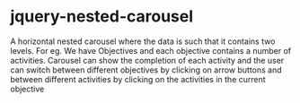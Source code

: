 # jquery-nested-carousel
A horizontal nested carousel where the data is such that it contains two levels. For eg. We have Objectives and each objective contains a number of activities. Carousel can show the completion of each activity and the user can switch between different objectives by clicking on arrow buttons and between different activities by clicking on the activities in the current objective
